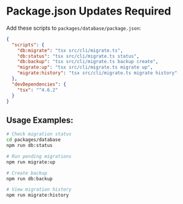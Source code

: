 # Package.json Updates Required

Add these scripts to `packages/database/package.json`:

```json
{
  "scripts": {
    "db:migrate": "tsx src/cli/migrate.ts",
    "db:status": "tsx src/cli/migrate.ts status",
    "db:backup": "tsx src/cli/migrate.ts backup create",
    "migrate:up": "tsx src/cli/migrate.ts migrate up",
    "migrate:history": "tsx src/cli/migrate.ts migrate history"
  },
  "devDependencies": {
    "tsx": "^4.6.2"
  }
}
```

## Usage Examples:

```bash
# Check migration status
cd packages/database
npm run db:status

# Run pending migrations  
npm run migrate:up

# Create backup
npm run db:backup

# View migration history
npm run migrate:history
```

